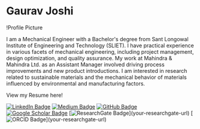 # Gaurav Joshi

!Profile Picture

I am a Mechanical Engineer with a Bachelor's degree from Sant Longowal Institute of Engineering and Technology (SLIET). I have practical experience in various facets of mechanical engineering, including project management, design optimization, and quality assurance. My work at Mahindra & Mahindra Ltd. as an Assistant Manager involved driving process improvements and new product introductions. I am interested in research related to sustainable materials and the mechanical behavior of materials influenced by environmental and manufacturing factors.

View my Resume here!

[![LinkedIn Badge](https://img.shields.io/badge/-LinkedIn-blue?style=flat-square&logo=linkedin&logoColor=white&link=your-linkedin-url%29)](your-linkedin-url)
[![Medium Badge](https://img.shields.io/badge/-Medium-black?style=flat-square&logo=medium&logoColor=white&link=your-medium-url%29)](your-medium-url)
[![GitHub Badge](https://img.shields.io/badge/-GitHub-181717?style=flat-square&logo=github&logoColor=white&link=your-github-url%29)](your-github-url)
[![Google Scholar Badge](https://img.shields.io/badge/-Google_Scholar-blue?style=flat-square&logo=google-scholar&logoColor=white&link=your-google-scholar-url%29)](your-google-scholar-url)
[![ResearchGate Badge](https://img.shields.io/badge/-ResearchGate-green?)](your-researchgate-url)
[![ORCID Badge](https://img.shields.io/badge/-ResearchGate-green?)](your-researchgate-url)

